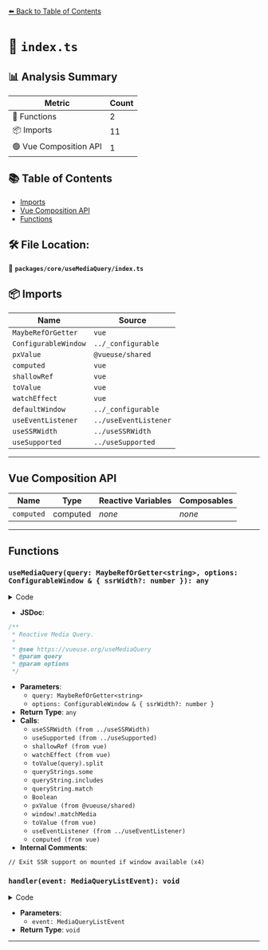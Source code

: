 [⬅️ Back to Table of Contents](../../../index.md)

# 📄 `index.ts`

## 📊 Analysis Summary

| Metric | Count |
|--------|-------|
| 🔧 Functions | 2 |
| 📦 Imports | 11 |
| 🟢 Vue Composition API | 1 |

## 📚 Table of Contents

- [Imports](#imports)
- [Vue Composition API](#vue-composition-api)
- [Functions](#functions)

## 🛠️ File Location:
📂 **`packages/core/useMediaQuery/index.ts`**

## 📦 Imports

| Name | Source |
|------|--------|
| `MaybeRefOrGetter` | `vue` |
| `ConfigurableWindow` | `../_configurable` |
| `pxValue` | `@vueuse/shared` |
| `computed` | `vue` |
| `shallowRef` | `vue` |
| `toValue` | `vue` |
| `watchEffect` | `vue` |
| `defaultWindow` | `../_configurable` |
| `useEventListener` | `../useEventListener` |
| `useSSRWidth` | `../useSSRWidth` |
| `useSupported` | `../useSupported` |


---

## Vue Composition API

| Name | Type | Reactive Variables | Composables |
|------|------|-------------------|-------------|
| `computed` | computed | *none* | *none* |


---

## Functions

### `useMediaQuery(query: MaybeRefOrGetter<string>, options: ConfigurableWindow & { ssrWidth?: number }): any`

<details><summary>Code</summary>

```ts
export function useMediaQuery(query: MaybeRefOrGetter<string>, options: ConfigurableWindow & { ssrWidth?: number } = {}) {
  const { window = defaultWindow, ssrWidth = useSSRWidth() } = options
  const isSupported = useSupported(() => window && 'matchMedia' in window && typeof window.matchMedia === 'function')

  const ssrSupport = shallowRef(typeof ssrWidth === 'number')

  const mediaQuery = shallowRef<MediaQueryList>()
  const matches = shallowRef(false)

  const handler = (event: MediaQueryListEvent) => {
    matches.value = event.matches
  }

  watchEffect(() => {
    if (ssrSupport.value) {
      // Exit SSR support on mounted if window available
      ssrSupport.value = !isSupported.value

      const queryStrings = toValue(query).split(',')
      matches.value = queryStrings.some((queryString) => {
        const not = queryString.includes('not all')
        const minWidth = queryString.match(/\(\s*min-width:\s*(-?\d+(?:\.\d*)?[a-z]+\s*)\)/)
        const maxWidth = queryString.match(/\(\s*max-width:\s*(-?\d+(?:\.\d*)?[a-z]+\s*)\)/)
        let res = Boolean(minWidth || maxWidth)
        if (minWidth && res) {
          res = ssrWidth! >= pxValue(minWidth[1])
        }
        if (maxWidth && res) {
          res = ssrWidth! <= pxValue(maxWidth[1])
        }
        return not ? !res : res
      })
      return
    }
    if (!isSupported.value)
      return

    mediaQuery.value = window!.matchMedia(toValue(query))
    matches.value = mediaQuery.value.matches
  })

  useEventListener(mediaQuery, 'change', handler, { passive: true })

  return computed(() => matches.value)
}
```
</details>

- **JSDoc**:
```ts
/**
 * Reactive Media Query.
 *
 * @see https://vueuse.org/useMediaQuery
 * @param query
 * @param options
 */
```

- **Parameters**:
  - `query: MaybeRefOrGetter<string>`
  - `options: ConfigurableWindow & { ssrWidth?: number }`
- **Return Type**: `any`
- **Calls**:
  - `useSSRWidth (from ../useSSRWidth)`
  - `useSupported (from ../useSupported)`
  - `shallowRef (from vue)`
  - `watchEffect (from vue)`
  - `toValue(query).split`
  - `queryStrings.some`
  - `queryString.includes`
  - `queryString.match`
  - `Boolean`
  - `pxValue (from @vueuse/shared)`
  - `window!.matchMedia`
  - `toValue (from vue)`
  - `useEventListener (from ../useEventListener)`
  - `computed (from vue)`
- **Internal Comments**:
```
// Exit SSR support on mounted if window available (x4)
```

### `handler(event: MediaQueryListEvent): void`

<details><summary>Code</summary>

```ts
(event: MediaQueryListEvent) => {
    matches.value = event.matches
  }
```
</details>

- **Parameters**:
  - `event: MediaQueryListEvent`
- **Return Type**: `void`

---